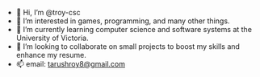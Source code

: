 - 👋 Hi, I’m @troy-csc
- 👀 I’m interested in games, programming, and many other things.
- 🌱 I’m currently learning computer science and software systems at the University of Victoria.
- 💞️ I’m looking to collaborate on small projects to boost my skills and enhance my resume.
- 📫 email: tarushroy8@gmail.com

<!---
troy-csc/troy-csc is a ✨ special ✨ repository because its `README.md` (this file) appears on your GitHub profile.
You can click the Preview link to take a look at your changes.
--->
